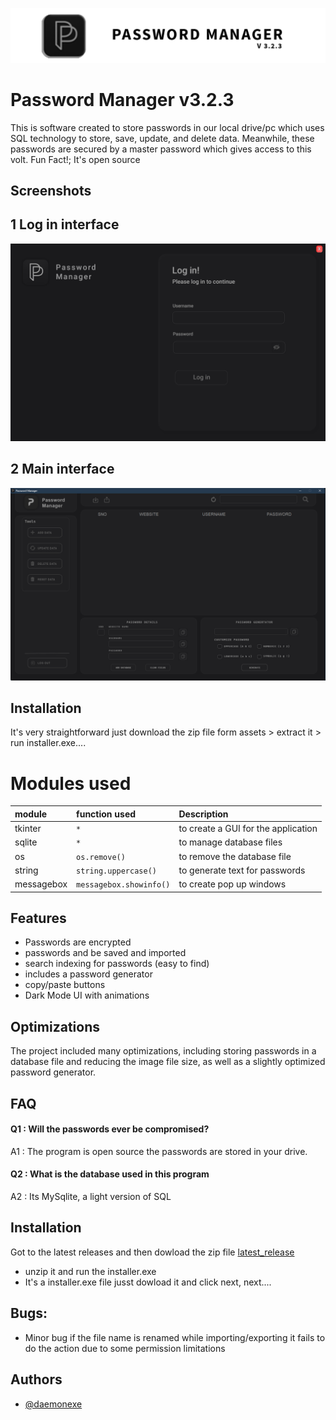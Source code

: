 
![Logo](https://raw.githubusercontent.com/daemonexe/daemonexe/main/TEMPLATE.png)


# Password Manager v3.2.3

This is software created to store passwords in our local drive/pc which uses SQL technology to store, save, update, and delete data. Meanwhile, these passwords are secured by a master password which gives access to this volt. Fun Fact!; It's open source 

## Screenshots
## 1 Log in interface
![App Screenshot](https://github.com/daemonexe/daemonexe/blob/main/Screenshot%202023-01-17%20133252.png?raw=true)
## 
## 2 Main interface
![App Screenshot](https://github.com/daemonexe/daemonexe/blob/main/Screenshot%202023-01-17%20133138.png?raw=true)
### 
## Installation
It's very straightforward just download the zip file form assets > extract it > run installer.exe....


# Modules used 
| module | function used     | Description                       |
| :-------- | :------- | :-------------------------------- |
| tkinter      | `*` | to create a GUI for the application |
| sqlite      | `*` | to manage database files  |
| os      | `os.remove()` | to remove the database file |
| string      | `string.uppercase()` | to generate text for passwords  |
| messagebox      | `messagebox.showinfo()` | to create pop up windows |

## Features

- Passwords are encrypted 
- passwords and be saved and imported 
- search indexing for passwords (easy to find)
- includes a password generator 
- copy/paste buttons 
- Dark Mode UI with animations 

## Optimizations

The project included many optimizations, including storing passwords in a database file and reducing the image file size, as well as a slightly optimized password generator.

## FAQ

#### Q1 : Will the passwords ever be compromised?

A1 : The program is open source the passwords are stored in your drive.

#### Q2 : What is the database used in this program

A2 : Its MySqlite, a light version of SQL


## Installation

Got to the latest releases and then dowload the zip file [latest_release](https://github.com/daemonexe/password-Manager/releases/tag/v3.2.3)
- unzip it and run the installer.exe
- It's a installer.exe file jusst dowload it and click next, next....







## Bugs:
- Minor bug if the file name is renamed while importing/exporting it fails to do the action due to some permission limitations 


## Authors

- [@daemonexe](https://github.com/daemonexe)

